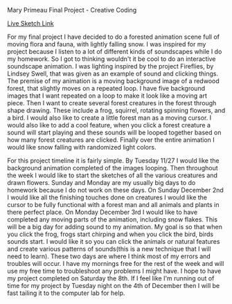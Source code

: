 Mary Primeau
Final Project - Creative Coding

[Live Sketch Link](https://mprimeau1.github.io/120v2/finalproject/index.html)

For my final project I have decided to do a forested animation scene full of moving flora and fauna, with lightly falling snow. I was inspired for my project because I listen to a lot of different kinds of soundscapes while I do my homework.  So I got to thinking wouldn't it be cool to do an interactive soundscape animation. I was lighting inspired by the project Fireflies, by Lindsey Swell, that was given as an example of sound and clicking things. The premise of my animation is a moving background image of a redwood forest, that slightly moves on a repeated loop.  I have five background images that I want repeated on a loop to make it look like a moving art piece. Then I want to create several forest creatures in the forest through shape drawing.  These include a frog, squirrel, rotating spinning flowers, and a bird. I would also like to create a little forest man as a moving cursor.  I would also like to add a cool feature, when you click a forest creature a sound will start playing and these sounds will be looped together based on how many forest creatures are clicked.  Finally over the entire animation I would like snow falling with randomized light colors.

For this project timeline it is fairly simple.  By Tuesday 11/27 I would like the background animation completed of the images looping.  Then throughout the week I would like to start the sketches of all the various creatures and drawn flowers. Sunday and Monday are my usually big days to do homework because I do not work on these days.  On Sunday December 2nd I would like all the finishing touches done on creatures I would like the cursor to be fully functional with a forest man and all animals and plants in there perfect place.  On Monday December 3rd  I would like to have completed any moving parts of the animation, including snow flakes. This will be a big day for adding sound to my animation.  My goal is so that when you click the frog, frogs start chirping and when you click the bird, birds sounds start.  I would like it so you can click the animals or natural features and create  various patterns of sounds(this is a new technique that I will need to learn). These two days are where I think most of my errors and troubles will occur.  I have my mornings free for the rest of the week and will use my free time to troubleshoot any problems I might have.  I hope to have my project completed on Saturday the 8th.  If I feel like I'm running out of time for my project by Tuesday night on the 4th of December then I will be fast tailing it to the computer lab for help.
